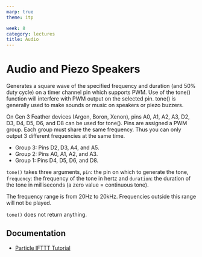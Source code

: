 ```yaml
---
marp: true
theme: itp

week: 8
category: lectures
title: Audio
---
```


<!-- headingDivider: 2 -->

# Audio and Piezo Speakers

Generates a square wave of the specified frequency and duration (and  50% duty cycle) on a timer channel pin which supports PWM. Use of the  tone() function will interfere with PWM output on the selected pin.  tone() is generally used to make sounds or music on speakers or piezo  buzzers.

On Gen 3 Feather devices (Argon, Boron, Xenon), pins A0, A1, A2, A3,  D2, D3, D4, D5, D6, and D8 can be used for tone(). Pins are assigned a  PWM group. Each group must share the same frequency. Thus you can only  output 3 different frequencies at the same time.

* Group 3: Pins D2, D3, A4, and A5.
* Group 2: Pins A0, A1, A2, and A3.
* Group 1: Pins D4, D5, D6, and D8.

`tone()` takes three arguments, `pin`: the pin on which to generate the tone, `frequency`: the frequency of the tone in hertz and `duration`: the duration of the tone in milliseconds (a zero value = continuous tone).

The frequency range is from 20Hz to 20kHz. Frequencies outside this range will not be played.

`tone()` does not return anything.



## Documentation

* [Particle IFTTT Tutorial](https://docs.particle.io/tutorials/integrations/ifttt/#introduction)
